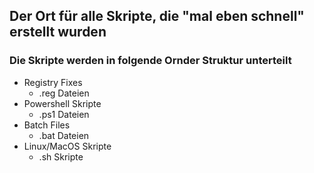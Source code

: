 ## Der Ort für alle Skripte, die "mal eben schnell" erstellt wurden

### Die Skripte werden in folgende Ornder Struktur unterteilt
- Registry Fixes
    - .reg Dateien
- Powershell Skripte
    - .ps1 Dateien
- Batch Files
    - .bat Dateien
- Linux/MacOS Skripte
    - .sh Skripte
